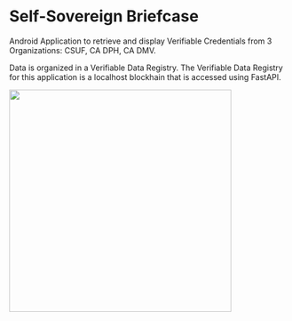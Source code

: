 # Self-Sovereign Briefcase

Android Application to retrieve and display Verifiable Credentials from 3 Organizations: CSUF, CA DPH, CA DMV.

Data is organized in a Verifiable Data Registry. 
The Verifiable Data Registry for this application is a localhost blockhain that is accessed using FastAPI.

<img src="briefcase.gif" width=400 height=400><br>

